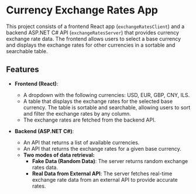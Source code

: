 # Currency Exchange Rates App

This project consists of a frontend React app (`exchangeRatesClient`) and a backend ASP.NET C# API (`exchangeRatesServer`) that provides currency exchange rate data. 
The frontend allows users to select a base currency and displays the exchange rates for other currencies in a sortable and searchable table.

## Features

- **Frontend (React)**:
  - A dropdown with the following currencies: USD, EUR, GBP, CNY, ILS.
  - A table that displays the exchange rates for the selected base currency. The table is sortable and searchable, allowing users to sort and filter the exchange rates by any column.
  - The exchange rates are fetched from the backend API.

- **Backend (ASP.NET C#)**:
  - An API that returns a list of available currencies.
  - An API that returns the exchange rates for a given base currency.
  - **Two modes of data retrieval:**
    - **Fake Data (Random Data)**: The server returns random exchange rates data.
    - **Real Data from External API**: The server fetches real-time exchange rate data from an external API to provide accurate rates.


